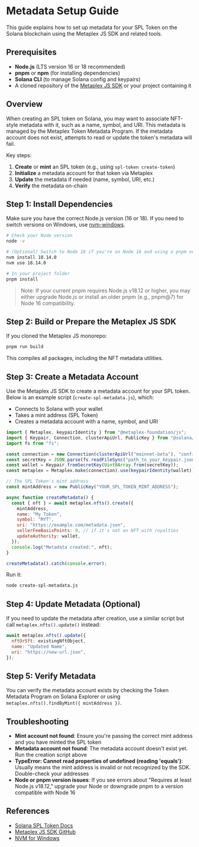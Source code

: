 # Metadata Setup Guide

This guide explains how to set up metadata for your SPL Token on the Solana blockchain using the Metaplex JS SDK and related tools.

## Prerequisites
- **Node.js** (LTS version 16 or 18 recommended)
- **pnpm** or **npm** (for installing dependencies)
- **Solana CLI** (to manage Solana config and keypairs)
- A cloned repository of the [Metaplex JS SDK](https://github.com/metaplex-foundation/js) or your project containing it

## Overview
When creating an SPL token on Solana, you may want to associate NFT-style metadata with it, such as a name, symbol, and URI. This metadata is managed by the Metaplex Token Metadata Program. If the metadata account does not exist, attempts to read or update the token's metadata will fail.

Key steps:
1. **Create** or **mint** an SPL token (e.g., using `spl-token create-token`)
2. **Initialize** a metadata account for that token via Metaplex
3. **Update** the metadata if needed (name, symbol, URI, etc.)
4. **Verify** the metadata on-chain

## Step 1: Install Dependencies
Make sure you have the correct Node.js version (16 or 18). If you need to switch versions on Windows, use [nvm-windows](https://github.com/coreybutler/nvm-windows).

```bash
# Check your Node version
node -v

# (Optional) Switch to Node 18 if you're on Node 16 and using a pnpm version requiring 18+
nvm install 18.14.0
nvm use 18.14.0

# In your project folder
pnpm install
```

> Note: If your current pnpm requires Node.js v18.12 or higher, you may either upgrade Node.js or install an older pnpm (e.g., pnpm@7) for Node 16 compatibility.

## Step 2: Build or Prepare the Metaplex JS SDK
If you cloned the Metaplex JS monorepo:
```bash
pnpm run build
```
This compiles all packages, including the NFT metadata utilities.

## Step 3: Create a Metadata Account
Use the Metaplex JS SDK to create a metadata account for your SPL token. Below is an example script (`create-spl-metadata.js`), which:
- Connects to Solana with your wallet
- Takes a mint address (SPL Token)
- Creates a metadata account with a name, symbol, and URI

```javascript
import { Metaplex, keypairIdentity } from "@metaplex-foundation/js";
import { Keypair, Connection, clusterApiUrl, PublicKey } from "@solana/web3.js";
import fs from "fs";

const connection = new Connection(clusterApiUrl("mainnet-beta"), "confirmed");
const secretKey = JSON.parse(fs.readFileSync("path_to_your_keypair.json"));
const wallet = Keypair.fromSecretKey(Uint8Array.from(secretKey));
const metaplex = Metaplex.make(connection).use(keypairIdentity(wallet));

// The SPL Token's mint address
const mintAddress = new PublicKey("YOUR_SPL_TOKEN_MINT_ADDRESS");

async function createMetadata() {
  const { nft } = await metaplex.nfts().create({
    mintAddress,
    name: "My Token",
    symbol: "MYT",
    uri: "https://example.com/metadata.json",
    sellerFeeBasisPoints: 0, // if it's not an NFT with royalties
    updateAuthority: wallet,
  });
  console.log("Metadata created:", nft);
}

createMetadata().catch(console.error);
```

Run it:
```bash
node create-spl-metadata.js
```

## Step 4: Update Metadata (Optional)
If you need to update the metadata after creation, use a similar script but call `metaplex.nfts().update()` instead:

```javascript
await metaplex.nfts().update({
  nftOrSft: existingNftObject,
  name: "Updated Name",
  uri: "https://new-url.json",
});
```

## Step 5: Verify Metadata
You can verify the metadata account exists by checking the Token Metadata Program on Solana Explorer or using `metaplex.nfts().findByMint({ mintAddress })`.

## Troubleshooting
- **Mint account not found**: Ensure you're passing the correct mint address and you have minted the SPL token
- **Metadata account not found**: The metadata account doesn't exist yet. Run the creation script above
- **TypeError: Cannot read properties of undefined (reading 'equals')**: Usually means the mint address is invalid or not recognized by the SDK. Double-check your addresses
- **Node or pnpm version issues**: If you see errors about "Requires at least Node.js v18.12," upgrade your Node or downgrade pnpm to a version compatible with Node 16

## References
- [Solana SPL Token Docs](https://spl.solana.com/token)
- [Metaplex JS SDK GitHub](https://github.com/metaplex-foundation/js)
- [NVM for Windows](https://github.com/coreybutler/nvm-windows)
